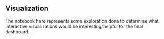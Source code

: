 ## Visualization

The notebook here represents some exploration done to determine what interactive visualizations would be interesting/helpful for the final dashboard. 

